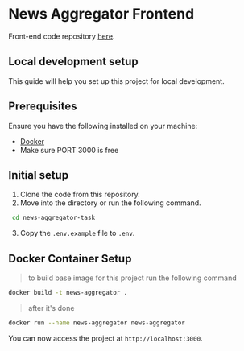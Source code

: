 # News Aggregator Frontend
Front-end code repository [here](https://github.com/0tuedon/news-aggregator-task).

## Local development setup

This guide will help you set up this project for local development.

## Prerequisites

Ensure you have the following installed on your machine:

- [Docker](https://docs.docker.com/engine/install/)
- Make sure PORT 3000 is free

## Initial setup

1. Clone the code from this repository.
2. Move into the directory or run the following command.
```bash
 cd news-aggregator-task 
 ```
3. Copy the `.env.example` file to `.env`.

## Docker Container Setup

> to build base image for this project run the following command

```bash
docker build -t news-aggregator .
```

> after it's done 

```bash
docker run --name news-aggregator news-aggregator
```

You can now access the project at `http://localhost:3000`.